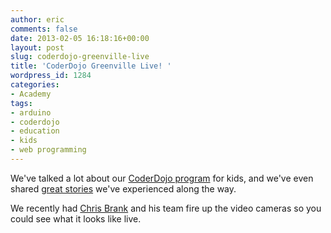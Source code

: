 ```yaml
---
author: eric
comments: false
date: 2013-02-05 16:18:16+00:00
layout: post
slug: coderdojo-greenville-live
title: 'CoderDojo Greenville Live! '
wordpress_id: 1284
categories:
- Academy
tags:
- arduino
- coderdojo
- education
- kids
- web programming
---
```


We've talked a lot about our [CoderDojo program](http://www.theironyard.com/academy/kids) for kids, and we've even shared [great stories](http://blog.theironyard.com/2013/01/getting-to-their-level-teaching-kids-to-code/) we've experienced along the way. 

We recently had [Chris Brank](http://chrisbrankfilms.com/) and his team fire up the video cameras so you could see what it looks like live. 






